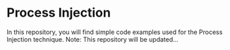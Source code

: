 # Process Injection
In this repository, you will find simple code examples used for the Process Injection technique.
Note: This repository will be updated...
